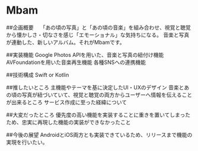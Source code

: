 # Mbam

##企画概要　
「あの頃の写真」と「あの頃の音楽」を組み合わせ、視覚と聴覚から懐かしさ・切なさを感じ「エモーショナル」な気持ちになる。
音楽と写真が連動した、新しいアルバム。それがMbamです。

##実装機能
Google Photos APIを用いた、音楽と写真の紐付け機能
AVFoundationを用いた音楽再生機能
各種SNSへの連携機能

##技術構成
Swift or Kotlin

##推したいところ
主機能やテーマを基に決定したUI・UXのデザイン
音楽とあの頃の写真が紐づいていて、視覚と聴覚の両方からユーザーへ情報を伝えることが出来るところ
サービス作成に至った経緯について

##大変だったところ
優先度の高い機能を実装することに重きを置いてしまったため、忠実に再現した機能の実装ができなかったこと

##今後の展望
AndroidとiOS両方とも実装できているため、リリースまで機能の実現を行いたい。
